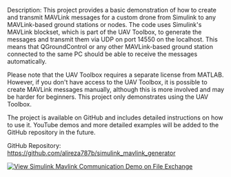 Description: This project provides a basic demonstration of how to create and transmit MAVLink messages for a custom drone from Simulink to any MAVLink-based ground stations or nodes. The code uses Simulink's MAVLink blockset, which is part of the UAV Toolbox, to generate the messages and transmit them via UDP on port 14550 on the localhost. This means that QGroundControl or any other MAVLink-based ground station connected to the same PC should be able to receive the messages automatically.

Please note that the UAV Toolbox requires a separate license from MATLAB. However, if you don't have access to the UAV Toolbox, it is possible to create MAVLink messages manually, although this is more involved and may be harder for beginners. This project only demonstrates using the UAV Toolbox.

The project is available on GitHub and includes detailed instructions on how to use it. YouTube demos and more detailed examples will be added to the GitHub repository in the future.


GitHub Repository: https://github.com/alireza787b/simulink_mavlink_generator




[![View Simulink Mavlink Communication Demo on File Exchange](https://www.mathworks.com/matlabcentral/images/matlab-file-exchange.svg)](https://www.mathworks.com/matlabcentral/fileexchange/129094-simulink-mavlink-communication-demo)
